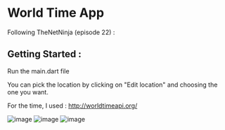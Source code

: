 # World Time App

Following TheNetNinja (episode 22) :

## Getting Started :

Run the main.dart file

You can pick the location by clicking on "Edit location" and choosing the one you want.

For the time, I used :  http://worldtimeapi.org/



![image](https://user-images.githubusercontent.com/63594070/128900276-d60f8251-80d9-434b-8805-e5b74423ff5d.png)
![image](https://user-images.githubusercontent.com/63594070/128900300-8fc96ec9-7cb0-4e2b-8e7b-133f5cfb1c33.png)
![image](https://user-images.githubusercontent.com/63594070/128900332-13a4f046-0b48-4f4e-89b9-88781fe9c3ed.png)
